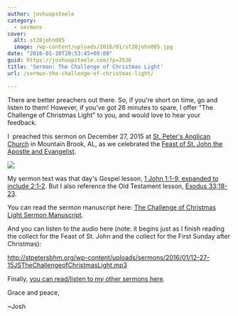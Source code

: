 ```yaml
---
author: joshuapsteele
category:
  - sermons
cover:
  alt: st20john005
  image: /wp-content/uploads/2016/01/st20john005.jpg
date: "2016-01-10T20:53:45+00:00"
guid: https://joshuapsteele.com/?p=3536
title: 'Sermon: The Challenge of Christmas Light'
url: /sermon-the-challenge-of-christmas-light/

---
```

There are better preachers out there. So, if you're short on time, go and listen to them! However, if you've got 26 minutes to spare, I offer "The Challenge of Christmas Light" to you, and would love to hear your feedback.

I  preached this sermon on December 27, 2015 at [St. Peter's Anglican Church](http://stpetersbhm.org/) in Mountain Brook, AL, as we celebrated the [Feast of St. John the Apostle and Evangelist](http://www.lectionarypage.net/YearABC/HolyDays/John.html).

![](https://iconreader.files.wordpress.com/2010/08/st20john005.jpg)

My sermon text was that day's Gospel lesson, [1 John 1:1-9, expanded to include 2:1-2](https://www.biblegateway.com/passage/?search=1+John+1%3A1-2%3A2&version=ESV). But I also reference the Old Testament lesson, [Exodus 33:18-23](http://www.lectionarypage.net/YearABC/HolyDays/John.html#ot1).

You can read the sermon manuscript here: [The Challenge of Christmas Light Sermon Manuscript](/wp-content/uploads/2016/01/the-challenge-of-christmas-light-st-john-2015.pdf "The Challenge of Christmas Light Sermon Manuscript").

And you can listen to the audio here (note: it begins just as I finish reading the collect for the Feast of St. John and the collect for the First Sunday after Christmas):

http://stpetersbhm.org/wp-content/uploads/sermons/2016/01/12-27-15JSTheChallengeofChristmasLight.mp3

Finally, [you can read/listen to my other sermons here](/sermons/).

Grace and peace,

~Josh
